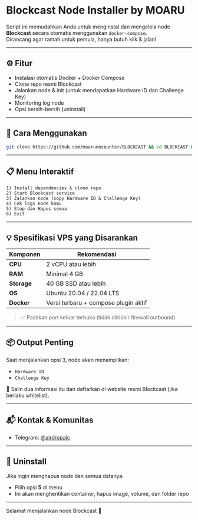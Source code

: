 # Blockcast Node Installer by MOARU

Script ini memudahkan Anda untuk menginstal dan mengelola node **Blockcast** secara otomatis menggunakan `docker-compose`.  
Dirancang agar ramah untuk pemula, hanya butuh klik & jalan!

---

## ⚙️ Fitur

- Instalasi otomatis Docker + Docker Compose
- Clone repo resmi Blockcast
- Jalankan node & init (untuk mendapatkan Hardware ID dan Challenge Key)
- Monitoring log node
- Opsi bersih-bersih (uninstall)

---

## 🚀 Cara Menggunakan

```bash
git clone https://github.com/moarunocounter/BLOCKCAST && cd BLOCKCAST && chmod +x blockcast.sh && ./blockcast.sh
```

---

## 📋 Menu Interaktif

```text
1) Install dependencies & clone repo
2) Start Blockcast service
3) Jalankan node (copy Hardware ID & Challenge Key)
4) Cek logs node kamu
5) Stop dan Hapus semua
6) Exit
```

---

## 💡 Spesifikasi VPS yang Disarankan

| Komponen   | Rekomendasi           |
|------------|------------------------|
| **CPU**    | 2 vCPU atau lebih      |
| **RAM**    | Minimal 4 GB           |
| **Storage**| 40 GB SSD atau lebih   |
| **OS**     | Ubuntu 20.04 / 22.04 LTS |
| **Docker** | Versi terbaru + compose plugin aktif |

> ✅ Pastikan port keluar terbuka (tidak diblokir firewall outbound)

---

## 📦 Output Penting

Saat menjalankan opsi 3, node akan menampilkan:

- `Hardware ID`
- `Challenge Key`

📝 Salin dua informasi itu dan daftarkan di website resmi Blockcast (jika berlaku whitelist).

---

## 📬 Kontak & Komunitas

- Telegram: [@airdropalc](https://t.me/airdropalc)

---

## 🧹 Uninstall

Jika ingin menghapus node dan semua datanya:

- Pilih opsi **5** di menu
- Ini akan menghentikan container, hapus image, volume, dan folder repo

---

Selamat menjalankan node Blockcast 🚀
